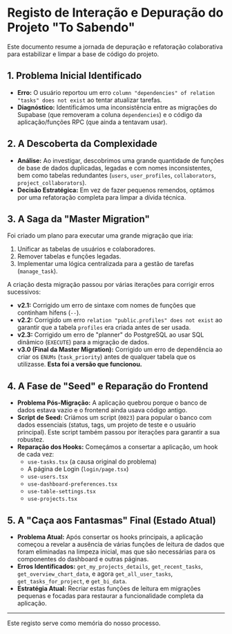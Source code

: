 # Registo de Interação e Depuração do Projeto "To Sabendo"

Este documento resume a jornada de depuração e refatoração colaborativa para estabilizar e limpar a base de código do projeto.

## 1. Problema Inicial Identificado

- **Erro:** O usuário reportou um erro `column "dependencies" of relation "tasks" does not exist` ao tentar atualizar tarefas.
- **Diagnóstico:** Identificámos uma inconsistência entre as migrações do Supabase (que removeram a coluna `dependencies`) e o código da aplicação/funções RPC (que ainda a tentavam usar).

## 2. A Descoberta da Complexidade

- **Análise:** Ao investigar, descobrimos uma grande quantidade de funções de base de dados duplicadas, legadas e com nomes inconsistentes, bem como tabelas redundantes (`users`, `user_profiles`, `collaborators`, `project_collaborators`).
- **Decisão Estratégica:** Em vez de fazer pequenos remendos, optámos por uma refatoração completa para limpar a dívida técnica.

## 3. A Saga da "Master Migration"

Foi criado um plano para executar uma grande migração que iria:
1.  Unificar as tabelas de usuários e colaboradores.
2.  Remover tabelas e funções legadas.
3.  Implementar uma lógica centralizada para a gestão de tarefas (`manage_task`).

A criação desta migração passou por várias iterações para corrigir erros sucessivos:
- **v2.1:** Corrigido um erro de sintaxe com nomes de funções que continham hifens (`--`).
- **v2.2:** Corrigido um erro `relation "public.profiles" does not exist` ao garantir que a tabela `profiles` era criada antes de ser usada.
- **v2.3:** Corrigido um erro de "planner" do PostgreSQL ao usar SQL dinâmico (`EXECUTE`) para a migração de dados.
- **v3.0 (Final da Master Migration):** Corrigido um erro de dependência ao criar os `ENUMs` (`task_priority`) antes de qualquer tabela que os utilizasse. **Esta foi a versão que funcionou.**

## 4. A Fase de "Seed" e Reparação do Frontend

- **Problema Pós-Migração:** A aplicação quebrou porque o banco de dados estava vazio e o frontend ainda usava código antigo.
- **Script de Seed:** Criámos um script (`0023`) para popular o banco com dados essenciais (status, tags, um projeto de teste e o usuário principal). Este script também passou por iterações para garantir a sua robustez.
- **Reparação dos Hooks:** Começámos a consertar a aplicação, um hook de cada vez:
    - `use-tasks.tsx` (a causa original do problema)
    - A página de Login (`login/page.tsx`)
    - `use-users.tsx`
    - `use-dashboard-preferences.tsx`
    - `use-table-settings.tsx`
    - `use-projects.tsx`

## 5. A "Caça aos Fantasmas" Final (Estado Atual)

- **Problema Atual:** Após consertar os hooks principais, a aplicação começou a revelar a ausência de várias funções de leitura de dados que foram eliminadas na limpeza inicial, mas que são necessárias para os componentes do dashboard e outras páginas.
- **Erros Identificados:** `get_my_projects_details`, `get_recent_tasks`, `get_overview_chart_data`, e agora `get_all_user_tasks`, `get_tasks_for_project`, e `get_bi_data`.
- **Estratégia Atual:** Recriar estas funções de leitura em migrações pequenas e focadas para restaurar a funcionalidade completa da aplicação.

---
Este registo serve como memória do nosso processo.
